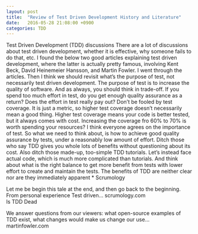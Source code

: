 ```yaml
---
layout: post
title:  "Review of Test Driven Development History and Literature"
date:   2016-05-28 21:08:00 +0900
categories: TDD
---
```


Test Driven Development (TDD) discussions
There are a lot of discussions about test driven development, whether it is effective, why someone fails to do that, etc.
I found the below two good articles explaining test driven development, where the latter is actually pretty famous, involving Kent Beck, David Heinemeier Hansson, and Martin Fowler.
I went through the articles. Then I think we should revisit what’s the purpose of test, not necessarily test driven development. The purpose of test is to increase the quality of software. And as always, you should think in trade-off. If you spend too much effort in test, do you get enough quality assurance as a return? Does the effort in test really pay out?
Don’t be fooled by test coverage. It is just a metric, so higher test coverage doesn’t necessarily mean a good thing. Higher test coverage means your code is better tested, but it always comes with cost. Increasing the coverage fro 60% to 70% is worth spending your resources?
I think everyone agrees on the importance of test. So what we need to think about, is how to achieve good quality assurance by tests, under a reasonably low amount of effort.
Ditch those who say TDD gives you whole lots of benefits without questioning about its cost. Also ditch those made-up, too-simple TDD tutorials. Let’s instead face actual code, which is much more complicated than tutorials. And think about what is the right balance to get more benefit from tests with lower effort to create and maintain the tests.
The benefits of TDD are neither clear nor are they immediately apparent * Scrumology

Let me be begin this tale at the end, and then go back to the beginning. From personal experience Test driven…
scrumology.com	
Is TDD Dead

We answer questions from our viewers: what open-source examples of TDD exist, what changes would make us change our use…
martinfowler.com